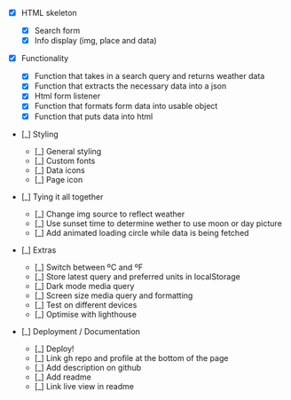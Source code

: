 -   [x] HTML skeleton

    -   [x] Search form
    -   [x] Info display (img, place and data)

-   [x] Functionality

    -   [x] Function that takes in a search query and returns weather data
    -   [x] Function that extracts the necessary data into a json
    -   [x] Html form listener
    -   [x] Function that formats form data into usable object
    -   [x] Function that puts data into html

-   [_] Styling

    -   [_] General styling
    -   [_] Custom fonts
    -   [_] Data icons
    -   [_] Page icon

-   [_] Tying it all together

    -   [_] Change img source to reflect weather
    -   [_] Use sunset time to determine wether to use moon or day picture
    -   [_] Add animated loading circle while data is being fetched

-   [_] Extras

    -   [_] Switch between ºC and ºF
    -   [_] Store latest query and preferred units in localStorage
    -   [_] Dark mode media query
    -   [_] Screen size media query and formatting
    -   [_] Test on different devices
    -   [_] Optimise with lighthouse

-   [_] Deployment / Documentation
    -   [_] Deploy!
    -   [_] Link gh repo and profile at the bottom of the page
    -   [_] Add description on github
    -   [_] Add readme
    -   [_] Link live view in readme
